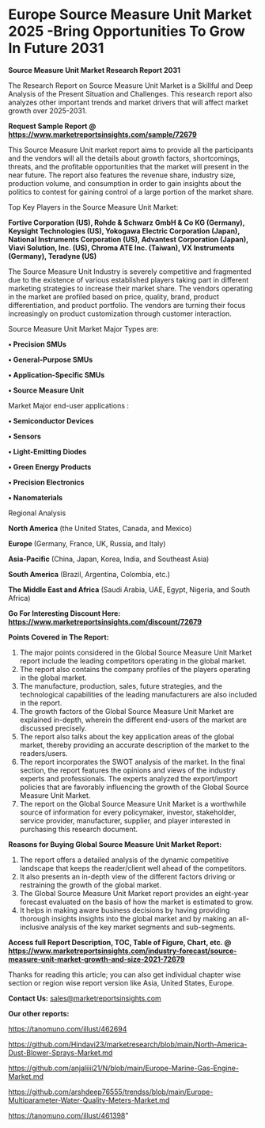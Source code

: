 # Europe Source Measure Unit Market 2025 -Bring Opportunities To Grow In Future 2031

<strong>Source Measure Unit Market Research Report 2031</strong>

The Research Report on Source Measure Unit Market is a Skillful and Deep Analysis of the Present Situation and Challenges. This research report also analyzes other important trends and market drivers that will affect market growth over 2025-2031.

<strong>Request Sample Report @ <a href=https://www.marketreportsinsights.com/sample/72679>https://www.marketreportsinsights.com/sample/72679</a></strong>

This Source Measure Unit market report aims to provide all the participants and the vendors will all the details about growth factors, shortcomings, threats, and the profitable opportunities that the market will present in the near future. The report also features the revenue share, industry size, production volume, and consumption in order to gain insights about the politics to contest for gaining control of a large portion of the market share.

Top Key Players in the Source Measure Unit Market:

<strong>Fortive Corporation (US), Rohde & Schwarz GmbH & Co KG (Germany), Keysight Technologies (US), Yokogawa Electric Corporation (Japan), National Instruments Corporation (US), Advantest Corporation (Japan), Viavi Solution, Inc. (US), Chroma ATE Inc. (Taiwan), VX Instruments (Germany), Teradyne (US)</strong>

The Source Measure Unit Industry is severely competitive and fragmented due to the existence of various established players taking part in different marketing strategies to increase their market share. The vendors operating in the market are profiled based on price, quality, brand, product differentiation, and product portfolio. The vendors are turning their focus increasingly on product customization through customer interaction.

Source Measure Unit Market Major Types are:

<strong>• Precision SMUs

• General-Purpose SMUs

• Application-Specific SMUs

• Source Measure Unit</strong>

Market Major end-user applications :

<strong>• Semiconductor Devices

• Sensors

• Light-Emitting Diodes

• Green Energy Products

• Precision Electronics

• Nanomaterials</strong>

Regional Analysis

</u><strong><b>North America</b></strong> (the United States, Canada, and Mexico)

<strong><b>Europe </b></strong>(Germany, France, UK, Russia, and Italy)

<strong><b>Asia-Pacific</b></strong> (China, Japan, Korea, India, and Southeast Asia)

<strong><b>South America</b></strong> (Brazil, Argentina, Colombia, etc.)

<strong><b>The Middle East and Africa</b></strong> (Saudi Arabia, UAE, Egypt, Nigeria, and South Africa)

<strong>Go For Interesting Discount Here: <a href=https://www.marketreportsinsights.com/discount/72679>https://www.marketreportsinsights.com/discount/72679</a></strong>

<strong>Points Covered in The Report:</strong>
<ol>
  <li>The major points considered in the Global Source Measure Unit Market report include the leading competitors operating in the global market.</li>
  <li>The report also contains the company profiles of the players operating in the global market.</li>
  <li>The manufacture, production, sales, future strategies, and the technological capabilities of the leading manufacturers are also included in the report.</li>
  <li>The growth factors of the Global Source Measure Unit Market are explained in-depth, wherein the different end-users of the market are discussed precisely.</li>
  <li>The report also talks about the key application areas of the global market, thereby providing an accurate description of the market to the readers/users.</li>
  <li>The report incorporates the SWOT analysis of the market. In the final section, the report features the opinions and views of the industry experts and professionals. The experts analyzed the export/import policies that are favorably influencing the growth of the Global Source Measure Unit Market.</li>
  <li>The report on the Global Source Measure Unit Market is a worthwhile source of information for every policymaker, investor, stakeholder, service provider, manufacturer, supplier, and player interested in purchasing this research document.</li>
</ol>
<strong>Reasons for Buying Global Source Measure Unit Market Report:</strong>

<ol>
  <li>The report offers a detailed analysis of the dynamic competitive landscape that keeps the reader/client well ahead of the competitors.</li>
  <li>It also presents an in-depth view of the different factors driving or restraining the growth of the global market.</li>
  <li>The Global Source Measure Unit Market report provides an eight-year forecast evaluated on the basis of how the market is estimated to grow.</li>
  <li>It helps in making aware business decisions by having providing thorough insights insights into the global market and by making an all-inclusive analysis of the key market segments and sub-segments.</li>
</ol>
<strong>Access full Report Description, TOC, Table of Figure, Chart, etc. @ <a href=https://www.marketreportsinsights.com/industry-forecast/source-measure-unit-market-growth-and-size-2021-72679>https://www.marketreportsinsights.com/industry-forecast/source-measure-unit-market-growth-and-size-2021-72679</a></strong>


Thanks for reading this article; you can also get individual chapter wise section or region wise report version like Asia, United States, Europe.

<strong>Contact Us:</strong>
sales@marketreportsinsights.com

<strong>Our other reports:</strong>

<a href=https://tanomuno.com/illust/462694>https://tanomuno.com/illust/462694</a>

<a href=https://github.com/Hindavi23/marketresearch/blob/main/North-America-Dust-Blower-Sprays-Market.md>https://github.com/Hindavi23/marketresearch/blob/main/North-America-Dust-Blower-Sprays-Market.md</a>

<a href=https://github.com/anjaliiii21/N/blob/main/Europe-Marine-Gas-Engine-Market.md>https://github.com/anjaliiii21/N/blob/main/Europe-Marine-Gas-Engine-Market.md</a>

<a href=https://github.com/arshdeep76555/trendss/blob/main/Europe-Multiparameter-Water-Quality-Meters-Market.md>https://github.com/arshdeep76555/trendss/blob/main/Europe-Multiparameter-Water-Quality-Meters-Market.md</a>

<a href=https://tanomuno.com/illust/461398>https://tanomuno.com/illust/461398</a>"
